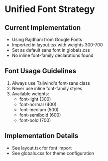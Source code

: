 # Unified Font Strategy

## Current Implementation
- Using Rajdhani from Google Fonts
- Imported in layout.tsx with weights 300-700
- Set as default sans font in globals.css
- No inline font-family declarations found

## Font Usage Guidelines
1. Always use Tailwind's font-sans class
2. Never use inline font-family styles
3. Available weights:
   - font-light (300)
   - font-normal (400)
   - font-medium (500)
   - font-semibold (600)
   - font-bold (700)

## Implementation Details
- See layout.tsx for font import
- See globals.css for theme configuration
